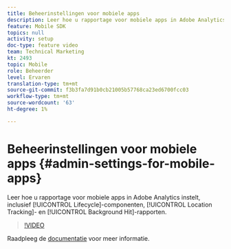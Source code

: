 ```yaml
---
title: Beheerinstellingen voor mobiele apps
description: Leer hoe u rapportage voor mobiele apps in Adobe Analytics instelt, inclusief onderdelen van de levenscyclus, het bijhouden van locaties en rapportage voor achtergrondhoogte.
feature: Mobile SDK
topics: null
activity: setup
doc-type: feature video
team: Technical Marketing
kt: 2493
topic: Mobile
role: Beheerder
level: Ervaren
translation-type: tm+mt
source-git-commit: f3b3fa7d91b0cb21005b57768ca23ed6700fcc03
workflow-type: tm+mt
source-wordcount: '63'
ht-degree: 1%

---
```



# Beheerinstellingen voor mobiele apps {#admin-settings-for-mobile-apps}

Leer hoe u rapportage voor mobiele apps in Adobe Analytics instelt, inclusief [!UICONTROL Lifecycle]-componenten, [!UICONTROL Location Tracking]- en [!UICONTROL Background Hit]-rapporten.

>[!VIDEO](https://video.tv.adobe.com/v/25961/?quality=12)

Raadpleeg de [documentatie](https://marketing.adobe.com/resources/help/en_US/mobile/gs.html) voor meer informatie.
